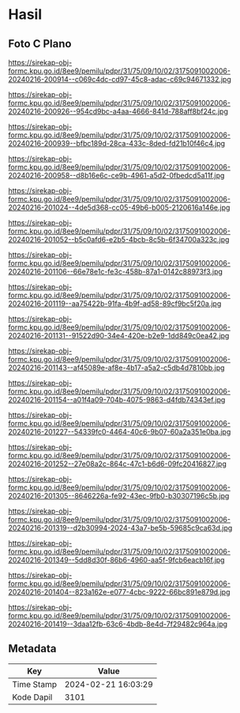 # Hasil

## Foto C Plano

https://sirekap-obj-formc.kpu.go.id/8ee9/pemilu/pdpr/31/75/09/10/02/3175091002006-20240216-200914--c069c4dc-cd97-45c8-adac-c69c94671332.jpg

https://sirekap-obj-formc.kpu.go.id/8ee9/pemilu/pdpr/31/75/09/10/02/3175091002006-20240216-200926--954cd9bc-a4aa-4666-841d-788aff8bf24c.jpg

https://sirekap-obj-formc.kpu.go.id/8ee9/pemilu/pdpr/31/75/09/10/02/3175091002006-20240216-200939--bfbc189d-28ca-433c-8ded-fd21b10f46c4.jpg

https://sirekap-obj-formc.kpu.go.id/8ee9/pemilu/pdpr/31/75/09/10/02/3175091002006-20240216-200958--d8b16e6c-ce9b-4961-a5d2-0fbedcd5a11f.jpg

https://sirekap-obj-formc.kpu.go.id/8ee9/pemilu/pdpr/31/75/09/10/02/3175091002006-20240216-201024--4de5d368-cc05-49b6-b005-2120616a146e.jpg

https://sirekap-obj-formc.kpu.go.id/8ee9/pemilu/pdpr/31/75/09/10/02/3175091002006-20240216-201052--b5c0afd6-e2b5-4bcb-8c5b-6f34700a323c.jpg

https://sirekap-obj-formc.kpu.go.id/8ee9/pemilu/pdpr/31/75/09/10/02/3175091002006-20240216-201106--66e78e1c-fe3c-458b-87a1-0142c88973f3.jpg

https://sirekap-obj-formc.kpu.go.id/8ee9/pemilu/pdpr/31/75/09/10/02/3175091002006-20240216-201119--aa75422b-91fa-4b9f-ad58-89cf9bc5f20a.jpg

https://sirekap-obj-formc.kpu.go.id/8ee9/pemilu/pdpr/31/75/09/10/02/3175091002006-20240216-201131--91522d90-34e4-420e-b2e9-1dd849c0ea42.jpg

https://sirekap-obj-formc.kpu.go.id/8ee9/pemilu/pdpr/31/75/09/10/02/3175091002006-20240216-201143--af45089e-af8e-4b17-a5a2-c5db4d7810bb.jpg

https://sirekap-obj-formc.kpu.go.id/8ee9/pemilu/pdpr/31/75/09/10/02/3175091002006-20240216-201154--a01f4a09-704b-4075-9863-d4fdb74343ef.jpg

https://sirekap-obj-formc.kpu.go.id/8ee9/pemilu/pdpr/31/75/09/10/02/3175091002006-20240216-201227--54339fc0-4464-40c6-9b07-60a2a351e0ba.jpg

https://sirekap-obj-formc.kpu.go.id/8ee9/pemilu/pdpr/31/75/09/10/02/3175091002006-20240216-201252--27e08a2c-864c-47c1-b6d6-09fc20416827.jpg

https://sirekap-obj-formc.kpu.go.id/8ee9/pemilu/pdpr/31/75/09/10/02/3175091002006-20240216-201305--8646226a-fe92-43ec-9fb0-b30307196c5b.jpg

https://sirekap-obj-formc.kpu.go.id/8ee9/pemilu/pdpr/31/75/09/10/02/3175091002006-20240216-201319--d2b30994-2024-43a7-be5b-59685c9ca63d.jpg

https://sirekap-obj-formc.kpu.go.id/8ee9/pemilu/pdpr/31/75/09/10/02/3175091002006-20240216-201349--5dd8d30f-86b6-4960-aa5f-9fcb6eacb16f.jpg

https://sirekap-obj-formc.kpu.go.id/8ee9/pemilu/pdpr/31/75/09/10/02/3175091002006-20240216-201404--823a162e-e077-4cbc-9222-66bc891e879d.jpg

https://sirekap-obj-formc.kpu.go.id/8ee9/pemilu/pdpr/31/75/09/10/02/3175091002006-20240216-201419--3daa12fb-63c6-4bdb-8e4d-7f29482c964a.jpg


## Metadata

| Key        | Value               |
| ---------- | ------------------- |
| Time Stamp | 2024-02-21 16:03:29 |
| Kode Dapil | 3101                |



